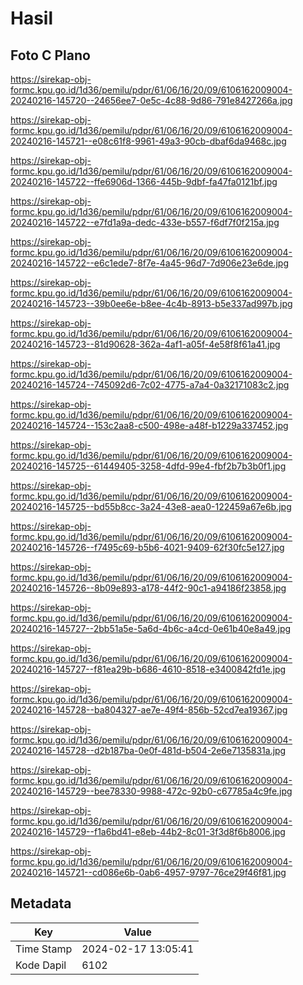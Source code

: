 # Hasil

## Foto C Plano

https://sirekap-obj-formc.kpu.go.id/1d36/pemilu/pdpr/61/06/16/20/09/6106162009004-20240216-145720--24656ee7-0e5c-4c88-9d86-791e8427266a.jpg

https://sirekap-obj-formc.kpu.go.id/1d36/pemilu/pdpr/61/06/16/20/09/6106162009004-20240216-145721--e08c61f8-9961-49a3-90cb-dbaf6da9468c.jpg

https://sirekap-obj-formc.kpu.go.id/1d36/pemilu/pdpr/61/06/16/20/09/6106162009004-20240216-145722--ffe6906d-1366-445b-9dbf-fa47fa0121bf.jpg

https://sirekap-obj-formc.kpu.go.id/1d36/pemilu/pdpr/61/06/16/20/09/6106162009004-20240216-145722--e7fd1a9a-dedc-433e-b557-f6df7f0f215a.jpg

https://sirekap-obj-formc.kpu.go.id/1d36/pemilu/pdpr/61/06/16/20/09/6106162009004-20240216-145722--e6c1ede7-8f7e-4a45-96d7-7d906e23e6de.jpg

https://sirekap-obj-formc.kpu.go.id/1d36/pemilu/pdpr/61/06/16/20/09/6106162009004-20240216-145723--39b0ee6e-b8ee-4c4b-8913-b5e337ad997b.jpg

https://sirekap-obj-formc.kpu.go.id/1d36/pemilu/pdpr/61/06/16/20/09/6106162009004-20240216-145723--81d90628-362a-4af1-a05f-4e58f8f61a41.jpg

https://sirekap-obj-formc.kpu.go.id/1d36/pemilu/pdpr/61/06/16/20/09/6106162009004-20240216-145724--745092d6-7c02-4775-a7a4-0a32171083c2.jpg

https://sirekap-obj-formc.kpu.go.id/1d36/pemilu/pdpr/61/06/16/20/09/6106162009004-20240216-145724--153c2aa8-c500-498e-a48f-b1229a337452.jpg

https://sirekap-obj-formc.kpu.go.id/1d36/pemilu/pdpr/61/06/16/20/09/6106162009004-20240216-145725--61449405-3258-4dfd-99e4-fbf2b7b3b0f1.jpg

https://sirekap-obj-formc.kpu.go.id/1d36/pemilu/pdpr/61/06/16/20/09/6106162009004-20240216-145725--bd55b8cc-3a24-43e8-aea0-122459a67e6b.jpg

https://sirekap-obj-formc.kpu.go.id/1d36/pemilu/pdpr/61/06/16/20/09/6106162009004-20240216-145726--f7495c69-b5b6-4021-9409-62f30fc5e127.jpg

https://sirekap-obj-formc.kpu.go.id/1d36/pemilu/pdpr/61/06/16/20/09/6106162009004-20240216-145726--8b09e893-a178-44f2-90c1-a94186f23858.jpg

https://sirekap-obj-formc.kpu.go.id/1d36/pemilu/pdpr/61/06/16/20/09/6106162009004-20240216-145727--2bb51a5e-5a6d-4b6c-a4cd-0e61b40e8a49.jpg

https://sirekap-obj-formc.kpu.go.id/1d36/pemilu/pdpr/61/06/16/20/09/6106162009004-20240216-145727--f81ea29b-b686-4610-8518-e3400842fd1e.jpg

https://sirekap-obj-formc.kpu.go.id/1d36/pemilu/pdpr/61/06/16/20/09/6106162009004-20240216-145728--ba804327-ae7e-49f4-856b-52cd7ea19367.jpg

https://sirekap-obj-formc.kpu.go.id/1d36/pemilu/pdpr/61/06/16/20/09/6106162009004-20240216-145728--d2b187ba-0e0f-481d-b504-2e6e7135831a.jpg

https://sirekap-obj-formc.kpu.go.id/1d36/pemilu/pdpr/61/06/16/20/09/6106162009004-20240216-145729--bee78330-9988-472c-92b0-c67785a4c9fe.jpg

https://sirekap-obj-formc.kpu.go.id/1d36/pemilu/pdpr/61/06/16/20/09/6106162009004-20240216-145729--f1a6bd41-e8eb-44b2-8c01-3f3d8f6b8006.jpg

https://sirekap-obj-formc.kpu.go.id/1d36/pemilu/pdpr/61/06/16/20/09/6106162009004-20240216-145721--cd086e6b-0ab6-4957-9797-76ce29f46f81.jpg


## Metadata

| Key        | Value               |
| ---------- | ------------------- |
| Time Stamp | 2024-02-17 13:05:41 |
| Kode Dapil | 6102                |



